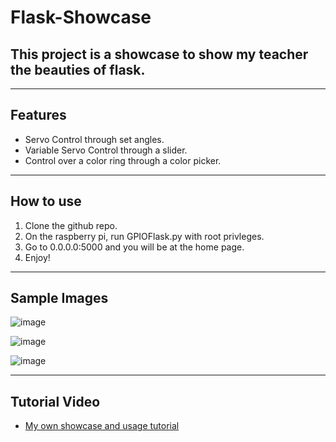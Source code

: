 # Flask-Showcase

## This project is a showcase to show my teacher the beauties of flask.

---

## Features

* Servo Control through set angles.
* Variable Servo Control through a slider.
* Control over a color ring through a color picker.

---

## How to use

1. Clone the github repo.
2. On the raspberry pi, run GPIOFlask.py with root privleges.
3. Go to 0.0.0.0:5000 and you will be at the home page.
4. Enjoy!

---

## Sample Images

![image](https://github.com/Neplooo/Flask-Showcase/assets/113266554/550da48d-6c69-4a74-baec-d96e702a71ae)

![image](https://github.com/Neplooo/Flask-Showcase/assets/113266554/b755658f-3ba2-4161-b763-60b76fb2e07c)

![image](https://github.com/Neplooo/Flask-Showcase/assets/113266554/0eae56c5-0d76-4eea-a4e2-d8e5970dafde)

---

## Tutorial Video

* [My own showcase and usage tutorial](https://youtu.be/nXUNO1AUUR0)
